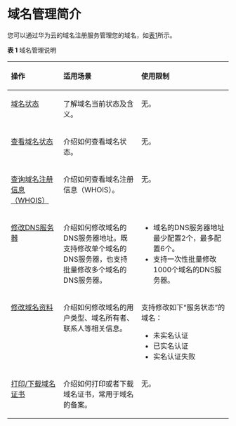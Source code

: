 # 域名管理简介<a name="domain_ug_330001"></a>

您可以通过华为云的域名注册服务管理您的域名，如[表1](#zh-cn_topic_0193892067_table977612405507)所示。

**表 1**  域名管理说明

<a name="zh-cn_topic_0193892067_table977612405507"></a>
<table><thead align="left"><tr id="zh-cn_topic_0193892067_row87771409504"><th class="cellrowborder" valign="top" width="23.72237223722372%" id="mcps1.2.4.1.1"><p id="zh-cn_topic_0193892067_p15777740175016"><a name="zh-cn_topic_0193892067_p15777740175016"></a><a name="zh-cn_topic_0193892067_p15777740175016"></a>操作</p>
</th>
<th class="cellrowborder" valign="top" width="35.23352335233523%" id="mcps1.2.4.1.2"><p id="zh-cn_topic_0193892067_p47771140115015"><a name="zh-cn_topic_0193892067_p47771140115015"></a><a name="zh-cn_topic_0193892067_p47771140115015"></a>适用场景</p>
</th>
<th class="cellrowborder" valign="top" width="41.04410441044104%" id="mcps1.2.4.1.3"><p id="zh-cn_topic_0193892067_p11777174055015"><a name="zh-cn_topic_0193892067_p11777174055015"></a><a name="zh-cn_topic_0193892067_p11777174055015"></a>使用限制</p>
</th>
</tr>
</thead>
<tbody><tr id="zh-cn_topic_0193892067_row1110420498311"><td class="cellrowborder" valign="top" width="23.72237223722372%" headers="mcps1.2.4.1.1 "><p id="zh-cn_topic_0193892067_p17104124903117"><a name="zh-cn_topic_0193892067_p17104124903117"></a><a name="zh-cn_topic_0193892067_p17104124903117"></a><a href="域名状态.md">域名状态</a></p>
</td>
<td class="cellrowborder" valign="top" width="35.23352335233523%" headers="mcps1.2.4.1.2 "><p id="zh-cn_topic_0193892067_p13104114903114"><a name="zh-cn_topic_0193892067_p13104114903114"></a><a name="zh-cn_topic_0193892067_p13104114903114"></a>了解域名当前状态及含义。</p>
</td>
<td class="cellrowborder" valign="top" width="41.04410441044104%" headers="mcps1.2.4.1.3 "><p id="zh-cn_topic_0193892067_p910434911310"><a name="zh-cn_topic_0193892067_p910434911310"></a><a name="zh-cn_topic_0193892067_p910434911310"></a>无。</p>
</td>
</tr>
<tr id="row1767192616469"><td class="cellrowborder" valign="top" width="23.72237223722372%" headers="mcps1.2.4.1.1 "><p id="p56711326144619"><a name="p56711326144619"></a><a name="p56711326144619"></a><a href="查看域名状态.md">查看域名状态</a></p>
</td>
<td class="cellrowborder" valign="top" width="35.23352335233523%" headers="mcps1.2.4.1.2 "><p id="p126711026184613"><a name="p126711026184613"></a><a name="p126711026184613"></a>介绍如何查看域名状态。</p>
</td>
<td class="cellrowborder" valign="top" width="41.04410441044104%" headers="mcps1.2.4.1.3 "><p id="p66711263461"><a name="p66711263461"></a><a name="p66711263461"></a>无。</p>
</td>
</tr>
<tr id="row106713265461"><td class="cellrowborder" valign="top" width="23.72237223722372%" headers="mcps1.2.4.1.1 "><p id="p367182610469"><a name="p367182610469"></a><a name="p367182610469"></a><a href="查询域名注册信息（WHOIS）.md">查询域名注册信息（WHOIS）</a></p>
</td>
<td class="cellrowborder" valign="top" width="35.23352335233523%" headers="mcps1.2.4.1.2 "><p id="p267119267468"><a name="p267119267468"></a><a name="p267119267468"></a>介绍如何查看域名注册信息（WHOIS）。</p>
</td>
<td class="cellrowborder" valign="top" width="41.04410441044104%" headers="mcps1.2.4.1.3 "><p id="p116711626204613"><a name="p116711626204613"></a><a name="p116711626204613"></a>无。</p>
</td>
</tr>
<tr id="row1671132613464"><td class="cellrowborder" valign="top" width="23.72237223722372%" headers="mcps1.2.4.1.1 "><p id="p1367214269463"><a name="p1367214269463"></a><a name="p1367214269463"></a><a href="修改DNS服务器.md">修改DNS服务器</a></p>
</td>
<td class="cellrowborder" valign="top" width="35.23352335233523%" headers="mcps1.2.4.1.2 "><p id="p106721426124618"><a name="p106721426124618"></a><a name="p106721426124618"></a>介绍如何修改域名的DNS服务器地址。既支持修改单个域名的DNS服务器，也支持批量修改多个域名的DNS服务器。</p>
</td>
<td class="cellrowborder" valign="top" width="41.04410441044104%" headers="mcps1.2.4.1.3 "><a name="ul1061914517128"></a><a name="ul1061914517128"></a><ul id="ul1061914517128"><li>域名的DNS服务器地址最少配置2个，最多配置6个。</li><li>支持一次性批量修改1000个域名的DNS服务器。</li></ul>
</td>
</tr>
<tr id="row1752310167464"><td class="cellrowborder" valign="top" width="23.72237223722372%" headers="mcps1.2.4.1.1 "><p id="p1452416160466"><a name="p1452416160466"></a><a name="p1452416160466"></a><a href="修改域名资料.md">修改域名资料</a></p>
</td>
<td class="cellrowborder" valign="top" width="35.23352335233523%" headers="mcps1.2.4.1.2 "><p id="p15241016144610"><a name="p15241016144610"></a><a name="p15241016144610"></a>介绍如何修改域名的用户类型、域名所有者、联系人等相关信息。</p>
</td>
<td class="cellrowborder" valign="top" width="41.04410441044104%" headers="mcps1.2.4.1.3 "><p id="zh-cn_topic_0193892095_p975332875318"><a name="zh-cn_topic_0193892095_p975332875318"></a><a name="zh-cn_topic_0193892095_p975332875318"></a>支持修改如下“服务状态”的域名：</p>
<a name="zh-cn_topic_0193892095_ul6196185317594"></a><a name="zh-cn_topic_0193892095_ul6196185317594"></a><ul id="zh-cn_topic_0193892095_ul6196185317594"><li>未实名认证</li><li>已实名认证</li><li>实名认证失败</li></ul>
</td>
</tr>
<tr id="row1252415166460"><td class="cellrowborder" valign="top" width="23.72237223722372%" headers="mcps1.2.4.1.1 "><p id="p6524201610468"><a name="p6524201610468"></a><a name="p6524201610468"></a><a href="打印-下载域名证书.md">打印/下载域名证书</a></p>
</td>
<td class="cellrowborder" valign="top" width="35.23352335233523%" headers="mcps1.2.4.1.2 "><p id="p9524191634611"><a name="p9524191634611"></a><a name="p9524191634611"></a>介绍如何打印或者下载域名证书，常用于域名的备案。</p>
</td>
<td class="cellrowborder" valign="top" width="41.04410441044104%" headers="mcps1.2.4.1.3 "><p id="p5524616104613"><a name="p5524616104613"></a><a name="p5524616104613"></a>无。</p>
</td>
</tr>
</tbody>
</table>


